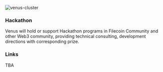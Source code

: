 ![venus-cluster](../.vuepress/public/hackathon.jpg)

### Hackathon

Venus will hold or support Hackathon programs in Filecoin Community and other Web3 community, providing technical consulting, development directions with corresponding prize. ### Links

TBA